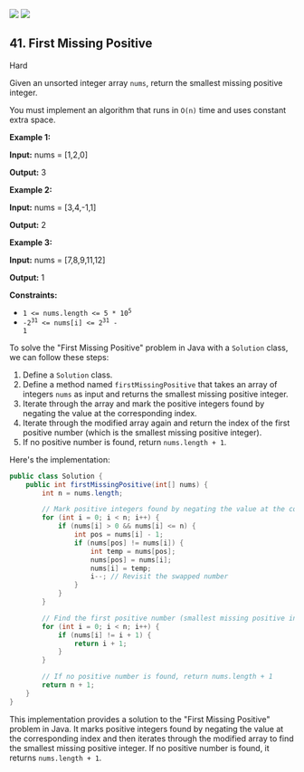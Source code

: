 [![](https://img.shields.io/github/stars/javadev/LeetCode-in-Java?label=Stars&style=flat-square)](https://github.com/javadev/LeetCode-in-Java)
[![](https://img.shields.io/github/forks/javadev/LeetCode-in-Java?label=Fork%20me%20on%20GitHub%20&style=flat-square)](https://github.com/javadev/LeetCode-in-Java/fork)

## 41\. First Missing Positive

Hard

Given an unsorted integer array `nums`, return the smallest missing positive integer.

You must implement an algorithm that runs in `O(n)` time and uses constant extra space.

**Example 1:**

**Input:** nums = [1,2,0]

**Output:** 3 

**Example 2:**

**Input:** nums = [3,4,-1,1]

**Output:** 2 

**Example 3:**

**Input:** nums = [7,8,9,11,12]

**Output:** 1 

**Constraints:**

*   <code>1 <= nums.length <= 5 * 10<sup>5</sup></code>
*   <code>-2<sup>31</sup> <= nums[i] <= 2<sup>31</sup> - 1</code>

To solve the "First Missing Positive" problem in Java with a `Solution` class, we can follow these steps:

1. Define a `Solution` class.
2. Define a method named `firstMissingPositive` that takes an array of integers `nums` as input and returns the smallest missing positive integer.
3. Iterate through the array and mark the positive integers found by negating the value at the corresponding index.
4. Iterate through the modified array again and return the index of the first positive number (which is the smallest missing positive integer).
5. If no positive number is found, return `nums.length + 1`.

Here's the implementation:

```java
public class Solution {
    public int firstMissingPositive(int[] nums) {
        int n = nums.length;

        // Mark positive integers found by negating the value at the corresponding index
        for (int i = 0; i < n; i++) {
            if (nums[i] > 0 && nums[i] <= n) {
                int pos = nums[i] - 1;
                if (nums[pos] != nums[i]) {
                    int temp = nums[pos];
                    nums[pos] = nums[i];
                    nums[i] = temp;
                    i--; // Revisit the swapped number
                }
            }
        }

        // Find the first positive number (smallest missing positive integer)
        for (int i = 0; i < n; i++) {
            if (nums[i] != i + 1) {
                return i + 1;
            }
        }

        // If no positive number is found, return nums.length + 1
        return n + 1;
    }
}
```

This implementation provides a solution to the "First Missing Positive" problem in Java. It marks positive integers found by negating the value at the corresponding index and then iterates through the modified array to find the smallest missing positive integer. If no positive number is found, it returns `nums.length + 1`.